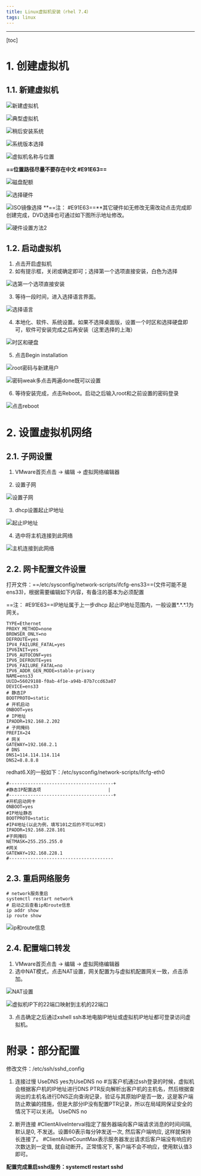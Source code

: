 ```yaml
---
title: Linux虚拟机安装（rhel 7.4）
tags: linux
---
```



----------
[toc]

# 1. 创建虚拟机

## 1.1. 新建虚拟机

![新建虚拟机](https://www.github.com/hzhang123/bolgFiles/raw/master/xiaoshujiang/1557921624901.png)

![典型虚拟机](https://www.github.com/hzhang123/bolgFiles/raw/master/xiaoshujiang/1557921667693.png)

![稍后安装系统](https://www.github.com/hzhang123/bolgFiles/raw/master/xiaoshujiang/1557921696539.png)

![系统版本选择](https://www.github.com/hzhang123/bolgFiles/raw/master/xiaoshujiang/1557921741998.png)

![虚拟机名称与位置](https://www.github.com/hzhang123/bolgFiles/raw/master/xiaoshujiang/1557921825184.png)

**==位置路径尽量不要存在中文 #E91E63==**

![磁盘配额](https://www.github.com/hzhang123/bolgFiles/raw/master/xiaoshujiang/1557921984071.png)

![选择硬件](https://www.github.com/hzhang123/bolgFiles/raw/master/xiaoshujiang/1557922085236.png)

![ISO镜像选择](https://www.github.com/hzhang123/bolgFiles/raw/master/xiaoshujiang/1557922146639.png)
**==注： #E91E63==**其它硬件如无修改无需改动点击完成即创建完成，DVD选择也可通过如下图所示地址修改。

![硬件设置方法2](https://www.github.com/hzhang123/bolgFiles/raw/master/xiaoshujiang/1557922299100.png)

## 1.2. 启动虚拟机

1. 点击开启虚拟机
2. 如有提示框，关闭或确定即可；选择第一个选项直接安装，白色为选择

![选第一个选项直接安装](https://www.github.com/hzhang123/bolgFiles/raw/master/xiaoshujiang/1557922433274.png)

3. 等待一段时间，进入选择语言界面。

![选择语言](https://www.github.com/hzhang123/bolgFiles/raw/master/xiaoshujiang/1557922533973.png)

4. 本地化、软件、系统设置。如果不选择桌面版，设置一个时区和选择硬盘即可，软件可安装完成之后再安装（这里选择的上海）

![时区和硬盘](https://www.github.com/hzhang123/bolgFiles/raw/master/xiaoshujiang/1557922912083.png)

5. 点击Begin installation

![root密码与新建用户](https://www.github.com/hzhang123/bolgFiles/raw/master/xiaoshujiang/1557923077228.png)

![密码weak多点击两遍done既可以设置](https://www.github.com/hzhang123/bolgFiles/raw/master/xiaoshujiang/1557923025969.png)

6. 等待安装完成，点击Reboot。启动之后输入root和之前设置的密码登录

![点击reboot](https://www.github.com/hzhang123/bolgFiles/raw/master/xiaoshujiang/1557923770613.png)


# 2. 设置虚拟机网络

## 2.1. 子网设置

1. VMware首页点击 -> 编辑 -> 虚拟网络编辑器

2. 设置子网

![设置子网](https://www.github.com/hzhang123/bolgFiles/raw/master/xiaoshujiang/1557924586970.png)

3. dhcp设置起止IP地址

![起止IP地址](https://www.github.com/hzhang123/bolgFiles/raw/master/xiaoshujiang/1557924677854.png)

4. 选中将主机连接到此网络

![主机连接到此网络](https://www.github.com/hzhang123/bolgFiles/raw/master/xiaoshujiang/1557924710030.png)

## 2.2. 网卡配置文件设置

打开文件：==/etc/sysconfig/network-scripts/ifcfg-ens33==(文件可能不是ens33)，根据需要编辑如下内容，有备注的基本为必须配置

==注： #E91E63==IP地址属于上一步dhcp 起止IP地址范围内，一般设置*.\*.\*.1为网关。

``` profile
TYPE=Ethernet
PROXY_METHOD=none
BROWSER_ONLY=no
DEFROUTE=yes
IPV4_FAILURE_FATAL=yes
IPV6INIT=yes
IPV6_AUTOCONF=yes
IPV6_DEFROUTE=yes
IPV6_FAILURE_FATAL=no
IPV6_ADDR_GEN_MODE=stable-privacy
NAME=ens33
UUID=56029188-f0ab-4f1e-a94b-87b7ccd63a07
DEVICE=ens33
# 静态IP
BOOTPROTO=static
# 开机启动
ONBOOT=yes
# IP地址
IPADDR=192.168.2.202
# 子网掩码
PREFIX=24
# 网关
GATEWAY=192.168.2.1
# DNS
DNS1=114.114.114.114
DNS2=8.8.8.8
```

redhat6.X的一般如下：/etc/sysconfig/network-scripts/ifcfg-eth0

``` profile
#---------------------------------------+
#静态IP配置选项                         |
#---------------------------------------+
#开机启动网卡
ONBOOT=yes
#IP地址静态
BOOTPROTO=static
#IP4地址(以此为例，填写101之后的不可以冲突)
IPADDR=192.168.228.101
#子网掩码
NETMASK=255.255.255.0
#网关
GATEWAY=192.168.228.1
#---------------------------------------
```

## 2.3. 重启网络服务

``` shell
# network服务重启
systemctl restart network
# 启动之后查看ip和route信息
ip addr show
ip route show
```

![ip和route信息](https://www.github.com/hzhang123/bolgFiles/raw/master/xiaoshujiang/1557925228233.png)

## 2.4. 配置端口转发

1. VMware首页点击 -> 编辑 -> 虚拟网络编辑器
2. 选中NAT模式，点击NAT设置，网关配置为与虚拟机配置网关一致，点击添加。

![NAT设置](https://www.github.com/hzhang123/bolgFiles/raw/master/xiaoshujiang/1557925441309.png)

![虚拟机IP下的22端口映射到主机的22端口](https://www.github.com/hzhang123/bolgFiles/raw/master/xiaoshujiang/1557925522252.png)

3. 点击确定之后通过xshell ssh本地电脑IP地址或虚拟机IP地址都可登录访问虚拟机。

# 附录：部分配置
修改文件：/etc/ssh/sshd_config
1. 连接过慢
UseDNS yes为UseDNS no
#当客户机通过ssh登录的时候，虚拟机会根据客户机的IP地址进行DNS PTR反向解析出客户机的主机名，然后根据查询出的主机名进行DNS正向查询记录，验证与其原始IP是否一致，这是客户端防止欺骗的措施，但是大部分IP没有配置PTR记录，所以在局域网保证安全的情况下可以关闭。
UseDNS no

2. 断开连接
#ClientAliveInterval指定了服务器端向客户端请求消息的时间间隔, 默认是0, 不发送。设置60表示每分钟发送一次, 然后客户端响应, 这样就保持长连接了。
#ClientAliveCountMax表示服务器发出请求后客户端没有响应的次数达到一定值, 就自动断开。正常情况下, 客户端不会不响应，使用默认值3即可。

**配置完成重启sshd服务：systemctl restart sshd**